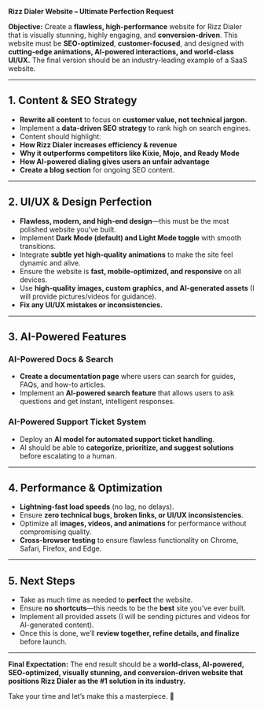 **Rizz Dialer Website – Ultimate Perfection Request**

**Objective:**
Create a **flawless, high-performance** website for Rizz Dialer that is visually stunning, highly engaging, and **conversion-driven**. This website must be **SEO-optimized**, **customer-focused**, and designed with **cutting-edge animations, AI-powered interactions, and world-class UI/UX.** The final version should be an industry-leading example of a SaaS website.

---

## **1. Content & SEO Strategy**

- **Rewrite all content** to focus on **customer value, not technical jargon**.
- Implement a **data-driven SEO strategy** to rank high on search engines.
- Content should highlight:
- **How Rizz Dialer increases efficiency & revenue**
- **Why it outperforms competitors like Kixie, Mojo, and Ready Mode**
- **How AI-powered dialing gives users an unfair advantage**
- **Create a blog section** for ongoing SEO content.

---

## **2. UI/UX & Design Perfection**

- **Flawless, modern, and high-end design**—this must be the most polished website you’ve built.
- Implement **Dark Mode (default) and Light Mode toggle** with smooth transitions.
- Integrate **subtle yet high-quality animations** to make the site feel dynamic and alive.
- Ensure the website is **fast, mobile-optimized, and responsive** on all devices.
- Use **high-quality images, custom graphics, and AI-generated assets** (I will provide pictures/videos for guidance).
- **Fix any UI/UX mistakes or inconsistencies.**

---

## **3. AI-Powered Features**

### **AI-Powered Docs & Search**

- **Create a documentation page** where users can search for guides, FAQs, and how-to articles.
- Implement an **AI-powered search feature** that allows users to ask questions and get instant, intelligent responses.

### **AI-Powered Support Ticket System**

- Deploy an **AI model for automated support ticket handling**.
- AI should be able to **categorize, prioritize, and suggest solutions** before escalating to a human.

---

## **4. Performance & Optimization**

- **Lightning-fast load speeds** (no lag, no delays).
- Ensure **zero technical bugs, broken links, or UI/UX inconsistencies**.
- Optimize all **images, videos, and animations** for performance without compromising quality.
- **Cross-browser testing** to ensure flawless functionality on Chrome, Safari, Firefox, and Edge.

---

## **5. Next Steps**

- Take as much time as needed to **perfect** the website.
- Ensure **no shortcuts**—this needs to be the **best** site you’ve ever built.
- Implement all provided assets (I will be sending pictures and videos for AI-generated content).
- Once this is done, we’ll **review together, refine details, and finalize** before launch.

---

**Final Expectation:**
The end result should be a **world-class, AI-powered, SEO-optimized, visually stunning, and conversion-driven website that positions Rizz Dialer as the #1 solution in its industry.**

Take your time and let’s make this a masterpiece. 🚀
